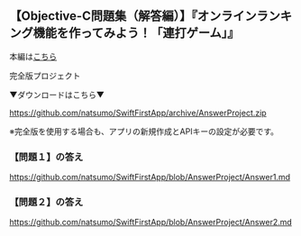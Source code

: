 ## 【Objective-C問題集（解答編）】『オンラインランキング機能を作ってみよう！「連打ゲーム」』

本編は[こちら](https://github.com/natsumo/SwiftFirstApp)

完全版プロジェクト

▼ダウンロードはこちら▼

https://github.com/natsumo/SwiftFirstApp/archive/AnswerProject.zip

※完全版を使用する場合も、アプリの新規作成とAPIキーの設定が必要です。


### 【問題１】の答え

https://github.com/natsumo/SwiftFirstApp/blob/AnswerProject/Answer1.md

### 【問題２】の答え

https://github.com/natsumo/SwiftFirstApp/blob/AnswerProject/Answer2.md